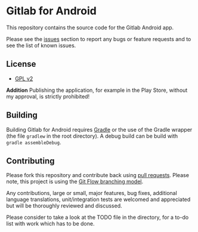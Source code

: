 Gitlab for Android
==============

This repository contains the source code for the Gitlab Android app.

Please see the [issues](https://github.com/leandros/gitlab-android/issues) section to
report any bugs or feature requests and to see the list of known issues.

## License

* [GPL v2](http://www.gnu.org/licenses/gpl-2.0.html)

**Addition**
Publishing the application, for example in the Play Store, without my approval, is strictly prohibited!


## Building

Building Gitlab for Android requires [Gradle](http://www.gradle.org/) or the use of the Gradle wrapper (the file `gradlew` in the root directory).
A debug build can be build with `gradle assembleDebug`.


## Contributing

Please fork this repository and contribute back using
[pull requests](https://github.com/leandros/gitlab-android/pulls). Please note, this project is using the [Git Flow branching model](http://nvie.com/posts/a-successful-git-branching-model/).

Any contributions, large or small, major features, bug fixes, additional
language translations, unit/integration tests are welcomed and appreciated
but will be thoroughly reviewed and discussed.

Please consider to take a look at the TODO file in the directory, for a to-do list with work which has to be done.
